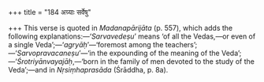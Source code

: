 +++
title = "184 अग्र्याः सर्वेषु"

+++
This verse is quoted in *Madanapārijāta* (p. 557), which adds the
following explanations:—‘*Sarvavedeṣu*’ means ‘of all the Vedas,—or even
of a single Veda’;—‘*agryāḥ*’—‘foremost among the
teachers’;—‘*Sarvopravacaneṣu*’—‘in the expounding of the meaning of the
Veda’;—‘*Śrotriyānvayajāḥ*,—‘born in the family of men devoted to the
study of the Veda’;—and in *Nṛsiṃhaprasāda* (Śrāddha, p. 8a).



